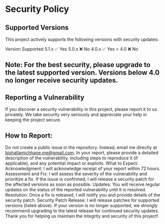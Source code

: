 # Security Policy

## Supported Versions

This project actively supports the following versions with security updates:

Version	Supported
5.1.x	:white_check_mark: Yes
5.0.x	:x: No
4.0.x	:white_check_mark: Yes
< 4.0	:x: No
## Note: For the best security, please upgrade to the latest supported version. Versions below 4.0 no longer receive security updates.

## Reporting a Vulnerability
If you discover a security vulnerability in this project, please report it to us privately. We take security very seriously and appreciate your help in keeping the project secure.

## How to Report:
Do not create a public issue in the repository. Instead, email me directly at bishallamichhane.me@gmail.com.
In your report, please provide a detailed description of the vulnerability, including steps to reproduce it (if applicable), and any potential impact or exploits.
What to Expect:
Acknowledgment: I will acknowledge receipt of your report within 72 hours.
Assessment and Fix: I will assess the severity of the vulnerability and prioritize a fix. If the issue is confirmed, I will release a security patch for the affected versions as soon as possible.
Updates: You will receive regular updates on the status of the reported vulnerability until it is resolved.
Resolution: Once a fix is released, I will notify you and provide details of the security patch.
Security Patch Release:
I will release patches for supported versions (listed above). If your version is no longer supported, we strongly recommend upgrading to the latest release for continued security updates.
Thank you for helping us maintain the integrity and security of this project!


